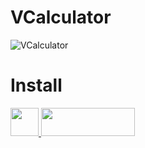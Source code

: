 # VCalculator
![VCalculator](https://github.com/vikdevelop/kalkulacka/blob/main/img/vcalculator-gtk4.png)
# Install

<a href="https://github.com/vikdevelop/VCalculator/blob/main/arch/vcalculator-1.0.4-1-any.pkg.tar.zst?raw=true"><img src="https://camo.githubusercontent.com/a16c8cfda098dd31048586344a6555114d5480342b656d866c3a5a8b7698da3d/68747470733a2f2f75706c6f61642e77696b696d656469612e6f72672f77696b6970656469612f636f6d6d6f6e732f7468756d622f612f61352f417263686c696e75782d69636f6e2d6372797374616c2d36342e7376672f3132303070782d417263686c696e75782d69636f6e2d6372797374616c2d36342e7376672e706e67"  width=45 height=45> <a href="https://flathub.org/apps/details/com.github.vikdevelop.VCalculator"><img src="https://flathub.org/assets/badges/flathub-badge-en.png" width=150 height=45></a>
